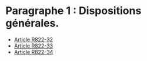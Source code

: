 # Paragraphe 1 : Dispositions générales.

- [Article R822-32](article-r822-32.md)
- [Article R822-33](article-r822-33.md)
- [Article R822-34](article-r822-34.md)
